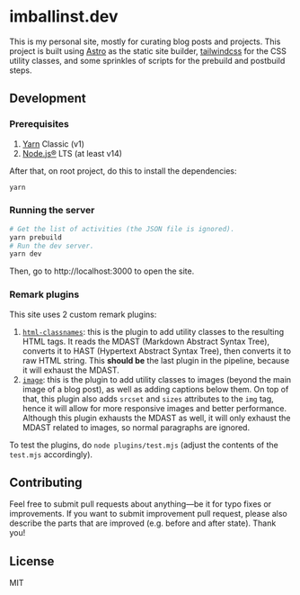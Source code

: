 # imballinst.dev

This is my personal site, mostly for curating blog posts and projects. This project is built using [Astro](https://astro.build) as the static site builder, [tailwindcss](https://tailwindcss.com) for the CSS utility classes, and some sprinkles of scripts for the prebuild and postbuild steps.

## Development

### Prerequisites

1. [Yarn](https://yarnpkg.com/) Classic (v1)
2. [Node.js®](https://nodejs.org/) LTS (at least v14)

After that, on root project, do this to install the dependencies:

```bash
yarn
```

### Running the server

```bash
# Get the list of activities (the JSON file is ignored).
yarn prebuild
# Run the dev server.
yarn dev
```

Then, go to http://localhost:3000 to open the site.

### Remark plugins

This site uses 2 custom remark plugins:

1. [`html-classnames`](plugins/html-classnames): this is the plugin to add utility classes to the resulting HTML tags. It reads the MDAST (Markdown Abstract Syntax Tree), converts it to HAST (Hypertext Abstract Syntax Tree), then converts it to raw HTML string. This **should be** the last plugin in the pipeline, because it will exhaust the MDAST.
2. [`image`](plugins/image): this is the plugin to add utility classes to images (beyond the main image of a blog post), as well as adding captions below them. On top of that, this plugin also adds `srcset` and `sizes` attributes to the `img` tag, hence it will allow for more responsive images and better performance. Although this plugin exhausts the MDAST as well, it will only exhaust the MDAST related to images, so normal paragraphs are ignored.

To test the plugins, do `node plugins/test.mjs` (adjust the contents of the `test.mjs` accordingly).

## Contributing

Feel free to submit pull requests about anything—be it for typo fixes or improvements. If you want to submit improvement pull request, please also describe the parts that are improved (e.g. before and after state). Thank you!

## License

MIT
